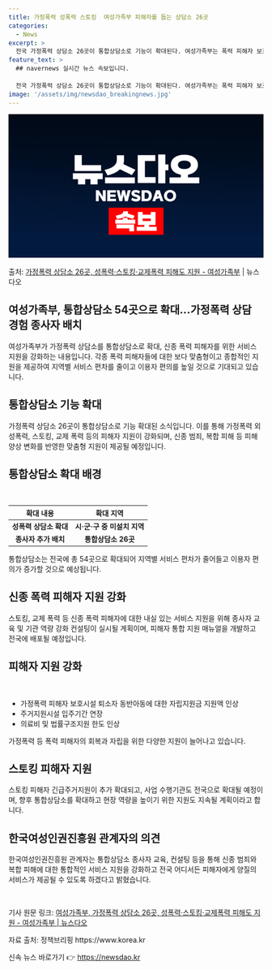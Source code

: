 ```yaml
---
title: 가정폭력 성폭력 스토킹  여성가족부 피해자를 돕는 상담소 26곳
categories:
  - News
excerpt: >
  전국 가정폭력 상담소 26곳이 통합상담소로 기능이 확대된다. 여성가족부는 폭력 피해자 보호 강화를 위해 시군…
feature_text: >
  ## navernews 실시간 뉴스 속보입니다.

  전국 가정폭력 상담소 26곳이 통합상담소로 기능이 확대된다. 여성가족부는 폭력 피해자 보호 강화를 위해 시군…
image: '/assets/img/newsdao_breakingnews.jpg'
---
```


![뉴스다오 속보](/assets/img/newsdao_breakingnews.jpg)

<p>출처: <a href="https://newsdao.kr/3111" rel="dofollow">가정폭력 상담소 26곳, 성폭력·스토킹·교제폭력 피해도 지원 - 여성가족부</a> | 뉴스다오</p>

<h2>여성가족부, 통합상담소 54곳으로 확대...가정폭력 상담 경험 종사자 배치</h2>
<p data-ke-size="size16">여성가족부가 가정폭력 상담소를 통합상담소로 확대, 신종 폭력 피해자를 위한 서비스 지원을 강화하는 내용입니다. 각종 폭력 피해자들에 대한 보다 맞춤형이고 종합적인 지원을 제공하여 지역별 서비스 편차를 줄이고 이용자 편의를 높일 것으로 기대되고 있습니다.</p>

<h2>통합상담소 기능 확대</h2>
<p data-ke-size="size16">가정폭력 상담소 26곳이 통합상담소로 기능 확대된 소식입니다. 이를 통해 가정폭력 외 성폭력, 스토킹, 교제 폭력 등의 피해자 지원이 강화되며, 신종 범죄, 복합 피해 등 피해 양상 변화를 반영한 맞춤형 지원이 제공될 예정입니다.</p>

<h2>통합상담소 확대 배경</h2>
<p data-ke-size="size16">&nbsp;</p>
<table>
	<thead>
		<tr>
			<th>확대 내용</th>
			<th>확대 지역</th>
		</tr>
	</thead>
	<tbody>
		<tr>
			<td style="text-align: center; height: 17px;"><b>성폭력 상담소 확대</b></td>
			<td style="text-align: center; height: 17px;"><b>시·군·구 중 미설치 지역</b></td>
		</tr>
		<tr>
			<td style="text-align: center; height: 17px;"><b>종사자 추가 배치</b></td>
			<td style="text-align: center; height: 17px;"><b>통합상담소 26곳</b></td>
		</tr>
	</tbody>
</table>
<p data-ke-size="size16">통합상담소는 전국에 총 54곳으로 확대되어 지역별 서비스 편차가 줄어들고 이용자 편의가 증가할 것으로 예상됩니다.</p>

<h2>신종 폭력 피해자 지원 강화</h2>
<p data-ke-size="size16">스토킹, 교제 폭력 등 신종 폭력 피해자에 대한 내실 있는 서비스 지원을 위해 종사자 교육 및 기관 역량 강화 컨설팅이 실시될 계획이며, 피해자 통합 지원 매뉴얼을 개발하고 전국에 배포될 예정입니다.</p>

<h2>피해자 지원 강화</h2>
<p data-ke-size="size16">&nbsp;</p>
<ul>
	<li>가정폭력 피해자 보호시설 퇴소자 동반아동에 대한 자립지원금 지원액 인상</li>
	<li>주거지원시설 입주기간 연장</li>
	<li>의료비 및 법률구조지원 한도 인상</li>
</ul>
<p data-ke-size="size16">가정폭력 등 폭력 피해자의 회복과 자립을 위한 다양한 지원이 늘어나고 있습니다.</p>

<h2>스토킹 피해자 지원</h2>
<p data-ke-size="size16">스토킹 피해자 긴급주거지원이 추가 확대되고, 사업 수행기관도 전국으로 확대될 예정이며, 향후 통합상담소를 확대하고 현장 역량을 높이기 위한 지원도 지속될 계획이라고 합니다.</p>

<h2>한국여성인권진흥원 관계자의 의견</h2>
<p data-ke-size="size16">한국여성인권진흥원 관계자는 통합상담소 종사자 교육, 컨설팅 등을 통해 신종 범죄와 복합 피해에 대한 통합적인 서비스 지원을 강화하고 전국 어디서든 피해자에게 양질의 서비스가 제공될 수 있도록 하겠다고 밝혔습니다.</p>

<p data-ke-size="size16">&nbsp;</p>
<p data-ke-size="size16">기사 원문 링크: <a href="https://newsdao.kr/3111">여성가족부, 가정폭력 상담소 26곳, 성폭력·스토킹·교제폭력 피해도 지원 - 여성가족부 | 뉴스다오</a></p>
<p data-ke-size="size16">자료 출처: 정책브리핑 https://www.korea.kr</p> 

신속 뉴스 바로가기 👉 <a href="https://newsdao.kr" rel="dofollow">https://newsdao.kr</a>


